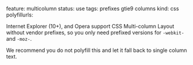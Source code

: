 feature: multicolumn
status: use
tags: prefixes gtie9 columns
kind: css
polyfillurls:

Internet Explorer (10+), and Opera support CSS Multi-column Layout without vendor prefixes, so you only need prefixed versions for `-webkit-` and `-moz-`.

We recommend you do not polyfill this and let it fall back to single column text.
